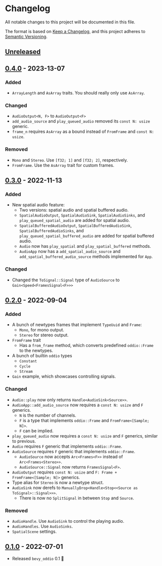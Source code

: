 # Changelog

All notable changes to this project will be documented in this file.

The format is based on [Keep a Changelog](https://keepachangelog.com/en/1.0.0/),
and this project adheres to [Semantic Versioning](https://semver.org/spec/v2.0.0.html).

## [Unreleased]

## [0.4.0] - 2023-13-07

### Added

- `ArrayLength` and `AsArray` traits. You should really only use `AsArray`.

### Changed

- `AudioOutput<N, F>` to `AudioOutput<F>` 
- `add_audio_source` and `play_queued_audio` removed its `const N: usize` generic.
- `frame_n` requires `AsArray` as a bound instead of `FromFrame` and `const N: usize`.

### Removed

- `Mono` and `Stereo`. Use `[f32; 1]` and `[f32; 2]`, respectively.
- `FromFrame`. Use the `AsArray` trait for custom frames.

## [0.3.0] - 2022-11-13

### Added

- New spatial audio feature:
  - Two versions: spatial audio and spatial buffered audio.
  - `SpatialAudioOutput`, `SpatialAudioSink`, `SpatialAudioSinks`, and `play_queued_spatial_audio` are added for spatial audio.
  - `SpatialBufferedAudioOutput`, `SpatialBufferedAudioSink`, `SpatialBufferedAudioSinks`, and `play_queued_spatial_buffered_audio` are added for spatial buffered audio.
  - `Audio` now has `play_spatial` and `play_spatial_buffered` methods.
  - `AudioApp` now has a `add_spatial_audio_source` and `add_spatial_buffered_audio_source` methods implemented for `App`.

### Changed

- Changed the `ToSignal::Signal` type of `AudioSource` to `Gain<Speed<FramesSignal<F>>>`

## [0.2.0] - 2022-09-04

### Added

- A bunch of newtypes frames that implement `TypeUuid` and `Frame`:
  - `Mono`, for mono output.
  - `Stereo` for stereo output.
- `FromFrame` trait
  - Has a `from_frame` method, which converts predefined `oddio::Frame` to the newtypes.
- A bunch of builtin `oddio` types
  - `Constant`
  - `Cycle`
  - `Stream`
- `Gain` example, which showcases controlling signals.

### Changed

- `Audio::play` now only returns `Handle<AudioSink<Source>>`.
- `AudioApp::add_audio_source` now requires a `const N: usize` and `F` generics.
  - `N` is the number of channels.
  - `F` is a type that implements `oddio::Frame` and `FromFrame<[Sample; N]>`.
  - `F` can be implied.
- `play_queued_audio` now requires a `const N: usize` and `F` generics, similar to previous.
- `Audio` requires `F` generic that implements `oddio::Frame`.
- `AudioSource` requires `F` generic that implements `oddio::Frame`.
  - `AudioSource` now accepts `Arc<Frames<F>>` instead of `Arc<Frames<Stereo>>`.
  - `AudioSource::Signal` now returns `FramesSignal<F>`.
- `AudioOutput` requires `const N: usize` and `F: Frame + FromFrame<[Sample; N]>` generics.
- Type alias for `Stereo` is now a newtype struct.
- `AudioSink` now derefs to `ManuallyDrop<Handle<Stop<<Source as ToSignal>::Signal>>>`.
  - There is now no `SplitSignal` in between `Stop` and `Source`.

### Removed

- `AudioHandle`. Use `AudioSink` to control the playing audio.
- `AudioHandles`. Use `AudioSinks`.
- `SpatialScene` settings.

## [0.1.0] - 2022-07-01

- Released `bevy_oddio` 0.1 🎉

[Unreleased]: https://github.com/harudagondi/bevy_oddio/compare/v0.4.0..HEAD
[0.4.0]: https://github.com/harudagondi/bevy_oddio/compare/v0.3.0..v0.4.0
[0.3.0]: https://github.com/harudagondi/bevy_oddio/compare/v0.2.0..v0.3.0
[0.2.0]: https://github.com/harudagondi/bevy_oddio/compare/v0.1.0..v0.2.0
[0.1.0]: https://github.com/harudagondi/bevy_oddio/releases/tag/v0.1.0
